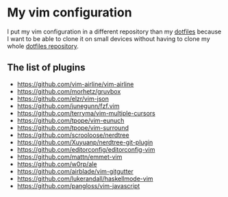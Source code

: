 # My vim configuration

I put my vim configuration in a different repository than my
[dotfiles](https://github.com/medivhok/dotfiles) because
I want to be able to clone it on small devices without having to clone my 
whole [dotfiles repository](https://github.com/medivhok/dotfiles).

## The list of plugins

*  https://github.com/vim-airline/vim-airline
*  https://github.com/morhetz/gruvbox
*  https://github.com/elzr/vim-json
*  https://github.com/junegunn/fzf.vim
*  https://github.com/terryma/vim-multiple-cursors
*  https://github.com/tpope/vim-eunuch
*  https://github.com/tpope/vim-surround
*  https://github.com/scrooloose/nerdtree
*  https://github.com/Xuyuanp/nerdtree-git-plugin
*  https://github.com/editorconfig/editorconfig-vim
*  https://github.com/mattn/emmet-vim
*  https://github.com/w0rp/ale
*  https://github.com/airblade/vim-gitgutter
*  https://github.com/lukerandall/haskellmode-vim
*  https://github.com/pangloss/vim-javascript

